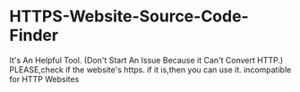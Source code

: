 # HTTPS-Website-Source-Code-Finder
It's An Helpful Tool. (Don't Start An Issue Because it Can't Convert HTTP.) PLEASE,check if the website's https. if it is,then you can use it. incompatible for HTTP Websites
